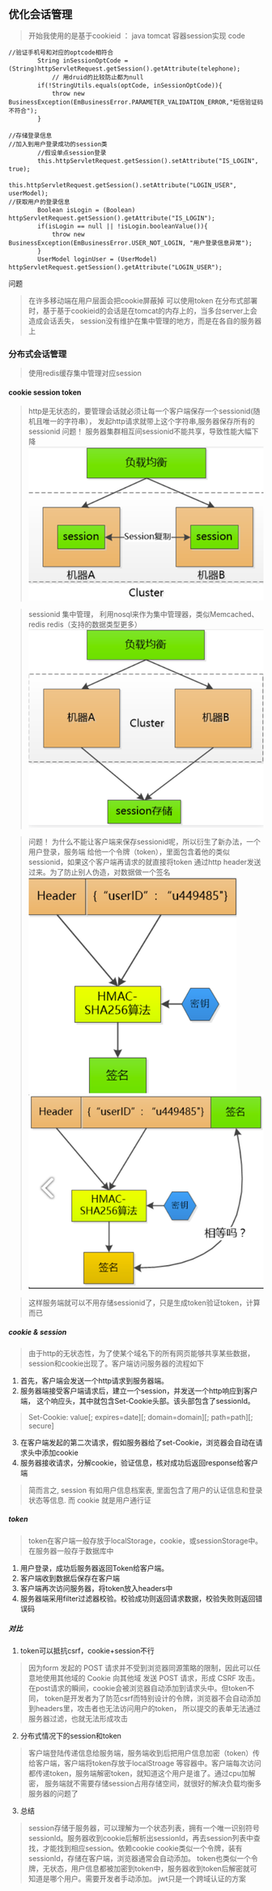 ## 优化会话管理
>开始我使用的是基于cookieid ： java tomcat 容器session实现
>code
```
//验证手机号和对应的optcode相符合
        String inSessionOptCode = (String)httpServletRequest.getSession().getAttribute(telephone);
            // 用druid的比较防止都为null
        if(!StringUtils.equals(optCode, inSessionOptCode)){
            throw new BusinessException(EmBusinessError.PARAMETER_VALIDATION_ERROR,"短信验证码不符合");
        }
        
//存储登录信息
//加入到用户登录成功的session类
        //假设单点session登录
        this.httpServletRequest.getSession().setAttribute("IS_LOGIN", true);
        this.httpServletRequest.getSession().setAttribute("LOGIN_USER", userModel);
//获取用户的登录信息
        Boolean isLogin = (Boolean) httpServletRequest.getSession().getAttribute("IS_LOGIN");
        if(isLogin == null || !isLogin.booleanValue()){
            throw new BusinessException(EmBusinessError.USER_NOT_LOGIN, "用户登录信息异常");
        }
        UserModel loginUser = (UserModel) httpServletRequest.getSession().getAttribute("LOGIN_USER");
```

问题
>在许多移动端在用户层面会把cookie屏蔽掉 可以使用token
>在分布式部署时，基于基于cookieid的会话是在tomcat的内存上的，当多台server上会造成会话丢失，
>session没有维护在集中管理的地方，而是在各自的服务器上


### 分布式会话管理
>使用redis缓存集中管理对应session

#### cookie  session  token
>http是无状态的，要管理会话就必须让每一个客户端保存一个sessionid(随机且唯一的字符串），
发起http请求就带上这个字符串,服务器保存所有的sessionid
>问题！ 服务器集群相互间sessionid不能共享，导致性能大幅下降
![原始sessionid在服务器的复制](./src/原始sessionid在服务器的复制.png)

>sessionid 集中管理， 利用nosql来作为集中管理器，类似Memcached、redis
>redis（支持的数据类型更多）
![session集中管理](./src/session集中管理.png)

>问题！ 为什么不能让客户端来保存sessionid呢，所以衍生了新办法，一个用户登录，服务端
>给他一个令牌（token），里面包含着他的类似sessionid，如果这个客户端再请求的就直接将token
>通过http header发送过来。为了防止别人伪造，对数据做一个签名
![token加密](./src/token加密.png)
![token数字签名](./src/token数字签名.png)

>这样服务端就可以不用存储sessionid了，只是生成token验证token，计算而已

##### cookie & session
>由于http的无状态性，为了使某个域名下的所有网页能够共享某些数据，session和cookie出现了。客户端访问服务器的流程如下
1. 首先，客户端会发送一个http请求到服务器端。
2. 服务器端接受客户端请求后，建立一个session，并发送一个http响应到客户端，
这个响应头，其中就包含Set-Cookie头部。该头部包含了sessionId。
>Set-Cookie: value[; expires=date][; domain=domain][; path=path][; secure]
3. 在客户端发起的第二次请求，假如服务器给了set-Cookie，浏览器会自动在请求头中添加cookie
4. 服务器接收请求，分解cookie，验证信息，核对成功后返回response给客户端

>简而言之, session 有如用户信息档案表, 里面包含了用户的认证信息和登录状态等信息. 而 cookie 就是用户通行证

##### token
>token在客户端一般存放于localStorage，cookie，或sessionStorage中。在服务器一般存于数据库中

1. 用户登录，成功后服务器返回Token给客户端。
2. 客户端收到数据后保存在客户端
3. 客户端再次访问服务器，将token放入headers中
4. 服务器端采用filter过滤器校验。校验成功则返回请求数据，校验失败则返回错误码

##### 对比
1. token可以抵抗csrf，cookie+session不行
>因为form 发起的 POST 请求并不受到浏览器同源策略的限制，因此可以任意地使用其他域的 Cookie 向其他域
发送 POST 请求，形成 CSRF 攻击。在post请求的瞬间，cookie会被浏览器自动添加到请求头中。但token不同，
token是开发者为了防范csrf而特别设计的令牌，浏览器不会自动添加到headers里，攻击者也无法访问用户的token，
所以提交的表单无法通过服务器过滤，也就无法形成攻击
2. 分布式情况下的session和token
>客户端登陆传递信息给服务端，服务端收到后把用户信息加密（token）传给客户端，客户端将token存放于localStroage
等容器中。客户端每次访问都传递token，服务端解密token，就知道这个用户是谁了。通过cpu加解密，
服务端就不需要存储session占用存储空间，就很好的解决负载均衡多服务器的问题了
3. 总结
>session存储于服务器，可以理解为一个状态列表，拥有一个唯一识别符号sessionId。服务器收到cookie后解析出sessionId，再去session列表中查找，才能找到相应session。依赖cookie
cookie类似一个令牌，装有sessionId，存储在客户端，浏览器通常会自动添加。
token也类似一个令牌，无状态，用户信息都被加密到token中，服务器收到token后解密就可知道是哪个用户。需要开发者手动添加。
jwt只是一个跨域认证的方案
